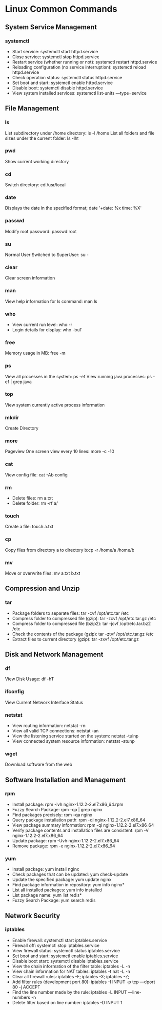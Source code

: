 # Linux Common Commands

## System Service Management

### systemctl

- Start service: systemctl start httpd.service
- Close service: systemctl stop httpd.service
- Restart service (whether running or not): systemctl restart httpd.service
- Reloading configuration (no service interruption): systemctl reload httpd.service
- Check operation status: systemctl status httpd.service
- Set boot and start: systemctl enable httpd.service
- Disable boot: systemctl disable httpd.service
- View system installed services: systemctl list-units —type=service

## File Management

### ls
List subdirectory under /home directory: ls -l /home
List all folders and file sizes under the current folder: ls -lht

### pwd
Show current working directory

### cd
Switch directory: cd /usr/local

### date
Displays the date in the specified format; date '+date: %x time: %X'

### passwd
Modify root password: passwd root

### su
Normal User Switched to SuperUser: su -

### clear
Clear screen information

### man
View help information for ls command: man ls

### who
- View current run level: who -r
- Login details for display: who -buT

### free
Memory usage in MB: free -m

### ps
View all processes in the system: ps -ef
View running java processes: ps -ef | grep java

### top
View system currently active process information

### mkdir
Create Directory

### more 

Pageview
One screen view every 10 lines: more -c -10

### cat
View config file: cat -Ab config

### rm
- Delete files: rm a.txt
- Delete folder: rm -rf a/

### touch
Create a file: touch a.txt

### cp
Copy files from directory a to directory b:cp -r /home/a /home/b

### mv
Move or overwrite files: mv a.txt b.txt

## Compression and Unzip

### tar
- Package folders to separate files: tar -cvf /opt/etc.tar /etc
- Compress folder to compressed file (gzip): tar -zcvf /opt/etc.tar.gz /etc
- Compress folder to compressed file (bzip2): tar -jcvf /opt/etc.tar.bz2 /etc
- Check the contents of the package (gzip): tar -ztvf /opt/etc.tar.gz /etc
- Extract files to current directory (gzip): tar -zxvf /opt/etc.tar.gz

## Disk and Network Management

### df
View Disk Usage: df -hT

### ifconfig
View Current Network Interface Status

### netstat

- View routing information: netstat -rn
- View all valid TCP connections: netstat -an
- View the listening service started on the system: netstat -tulnp
- View connected system resource information: netstat -atunp

### wget
Download software from the web

## Software Installation and Management

### rpm

- Install package: rpm -ivh nginx-1.12.2-2.el7.x86_64.rpm
- Fuzzy Search Package: rpm -qa | grep nginx
- Find packages precisely: rpm -qa nginx
- Query package installation path: rpm -ql nginx-1.12.2-2.el7.x86_64
- View package summary information: rpm -qi nginx-1.12.2-2.el7.x86_64
- Verify package contents and installation files are consistent: rpm -V nginx-1.12.2-2.el7.x86_64
- Update package: rpm -Uvh nginx-1.12.2-2.el7.x86_64
- Remove package: rpm -e nginx-1.12.2-2.el7.x86_64

### yum

- Install package: yum install nginx
- Check packages that can be updated: yum check-update
- Update the specified package: yum update nginx
- Find package information in repository: yum info nginx*
- List all installed packages: yum info installed
- List package name: yum list redis*
- Fuzzy Search Package: yum search redis

## Network Security

### iptables

- Enable firewall: systemctl start iptables.service
- Firewall off: systemctl stop iptables.service
- View firewall status: systemctl status iptables.service
- Set boot and start: systemctl enable iptables.service
- Disable boot start: systemctl disable iptables.service
- View the chain information of the filter table: iptables -L -n
- View chain information for NAT tables: iptables -t nat -L -n
- Clear all firewall rules: iptables -F; iptables -X; iptables -Z;
- Add filter rules (development port 80): iptables -I INPUT -p tcp —dport 80 -j ACCEPT
- Find the line number made by the rule: iptables -L INPUT —line-numbers -n
- Delete filter based on line number: iptables -D INPUT 1



